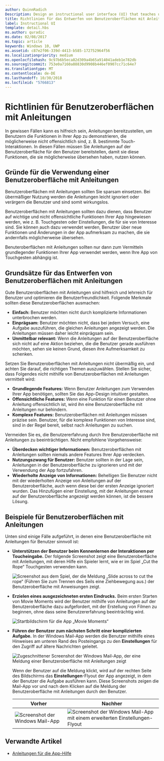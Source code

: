 ```yaml
---
author: QuinnRadich
Description: Design an instructional user interface (UI) that teaches users how to work with your UWP app.
title: Richtlinien für das Entwerfen von Benutzeroberflächen mit Anleitungen
label: Instructional UI
template: detail.hbs
ms.author: quradic
ms.date: 02/08/2017
ms.topic: article
keywords: Windows 10, UWP
ms.assetid: c87e2f06-339d-4413-b585-172752964f56
ms.localizationpriority: medium
ms.openlocfilehash: 9c97b6b5eca82d309a4b65a914041adeb1e782db
ms.sourcegitcommit: 753e0a7160a88830d9908b446ef0907cc71c64e7
ms.translationtype: MT
ms.contentlocale: de-DE
ms.lasthandoff: 10/30/2018
ms.locfileid: "5766813"
---
```

# <a name="instructional-ui-guidelines"></a>Richtlinien für Benutzeroberflächen mit Anleitungen



In gewissen Fällen kann es hilfreich sein, Anleitungen bereitzustellen, um Benutzern die Funktionen in Ihrer App zu demonstrieren, die möglicherweise nicht offensichtlich sind, z. B. bestimmte Touch-Interaktionen. In diesen Fällen müssen Sie Anleitungen auf der Benutzeroberfläche für den Benutzer bereitstellen, damit sie diese Funktionen, die sie möglicherweise übersehen haben, nutzen können.

## <a name="when-to-use-instructional-ui"></a>Gründe für die Verwendung einer Benutzeroberfläche mit Anleitungen

Benutzeroberflächen mit Anleitungen sollten Sie sparsam einsetzen. Bei übermäßiger Nutzung werden die Anleitungen leicht ignoriert oder verärgern die Benutzer und sind somit wirkungslos.

Benutzeroberflächen mit Anleitungen sollten dazu dienen, dass Benutzer auf wichtige und nicht offensichtliche Funktionen Ihrer App hingewiesen werden, wie z. B. Touchgesten oder Einstellungen, die für sie von Interesse sind. Sie können auch dazu verwendet werden, Benutzer über neue Funktionen und Änderungen in der App aufmerksam zu machen, die sie andernfalls möglicherweise übersehen.

Benuteroberflächen mit Anleitungen sollten nur dann zum Vermitteln grundlegender Funktionen Ihrer App verwendet werden, wenn Ihre App von Touchgesten abhängig ist.

## <a name="principles-of-writing-instructional-ui"></a>Grundsätze für das Entwerfen von Benutzeroberflächen mit Anleitungen

Gute Benutzeroberflächen mit Anleitungen sind hilfreich und lehrreich für Benutzer und optimieren die Benutzerfreundlichkeit. Folgende Merkmale sollten diese Benutzeroberflächen ausmachen:

-   **Einfach:** Benutzer möchten nicht durch komplizierte Informationen unterbrochen werden.
-   **Einprägsam:** Benutzer möchten nicht, dass bei jedem Versuch, eine Aufgabe auszuführen, die gleichen Anleitungen angezeigt werden. Die Anleitungen müssen daher leicht einprägsam sein.
-   **Unmittelbar relevant:** Wenn die Anleitungen auf der Benutzeroberfläche sich nicht auf eine Aktion beziehen, die die Benutzer gerade ausführen möchten, sehen sie keinen Grund, diesen ihre Aufmerksamkeit zu schenken.

Setzen Sie Benutzeroberflächen mit Anleitungen nicht übermäßig ein, und achten Sie darauf, die richtigen Themen auszuwählen. Stellen Sie sicher, dass Folgendes nicht mithilfe von Benutzeroberflächen mit Anleitungen vermittelt wird:

-   **Grundlegende Features:** Wenn Benutzer Anleitungen zum Verwenden Ihrer App benötigen, sollten Sie das App-Design intuitiver gestalten.
-   **Offensichtliche Features:** Wenn eine Funktion für einen Benutzer ohne Anleitung offensichtlich ist, wird ihn eine Benutzeroberfläche mit Anleitungen nur behindern.
-   **Komplexe Features:** Benutzeroberflächen mit Anleitungen müssen präzise sein. Benutzer, für die komplexe Funktionen von Interesse sind, sind in der Regel bereit, selbst nach Anleitungen zu suchen.

Vermeiden Sie es, die Benutzererfahrung durch Ihre Benutzeroberfläche mit Anleitungen zu beeinträchtigen. Nicht empfohlene Vorgehensweise:

-   **Überdecken wichtiger Informationen:** Benutzeroberflächen mit Anleitungen sollten niemals andere Features Ihrer App verdecken.
-   **Nutzungszwang für Benutzer:** Benutzer sollten in der Lage sein, Anleitungen in der Benutzeroberfläche zu ignorieren und mit der Verwendung der App fortzufahren.
-   **Wiederholte Anzeige von Informationen:** Behelligen Sie Benutzer nicht mit der wiederholten Anzeige von Anleitungen auf der Benutzeroberfläche, auch wenn diese bei der ersten Anzeige ignoriert wurden. Das Hinzufügen einer Einstellung, mit der Anleitungen erneut auf der Benutzeroberfläche angezeigt werden können, ist die bessere Lösung.

## <a name="examples-of-instructional-ui"></a>Beispiele für Benutzeroberflächen mit Anleitungen

Unten sind einige Fälle aufgeführt, in denen eine Benutzeroberfläche mit Anleitungen für Benutzer sinnvoll ist:

-   **Unterstützen der Benutzer beim Kennenlernen der Interaktionen per Toucheingabe.** Der folgende Screenshot zeigt eine Benutzeroberfläche mit Anleitungen, mit deren Hilfe ein Spieler lernt, wie er im Spiel „Cut the Rope“ Touchgesten verwenden kann.

    ![Screenshot aus dem Spiel, der die Meldung „Slide across to cut the rope“ (Führen Sie zum Trennen des Seils eine Ziehbewegung aus.) der Benutzeroberfläche mit Anweisungen zeigt.](images/in-game-controls-3.png)

-   **Erzielen eines ausgezeichneten ersten Eindrucks.** Beim ersten Starten von Movie Moments wird der Benutzer mithilfe von Anleitungen auf der Benutzeroberfläche dazu aufgefordert, mit der Erstellung von Filmen zu beginnen, ohne dass seine Benutzererfahrung beeinträchtig wird.

    ![Startbildschirm für die App „Movie Moments“](images/instructional-ui-movie.png)

-   **Führen der Benutzer zum nächsten Schritt einer komplizierten Aufgabe.** In der Windows Mail-App werden die Benutzer mithilfe eines Hinweises am unteren Rand des Posteingangs zu den **Einstellungen** für den Zugriff auf ältere Nachrichten geleitet.

    ![Zugeschnittener Screenshot der Windows Mail-App, der eine Meldung einer Benutzeroberfläche mit Anleitungen zeigt](images/instructional-ui-mail-inbox.png)

    Wenn der Benutzer auf die Meldung klickt, wird auf der rechten Seite des Bildschirms das **Einstellungen**-Flyout der App angezeigt, in dem der Benutzer die Aufgabe ausführen kann. Diese Screenshots zeigen die Mail-App vor und nach dem Klicken auf die Meldung der Benutzeroberfläche mit Anleitungen durch den Benutzer.

    | Vorher                                                               | Nachher                                                                                                        |
    |----------------------------------------------------------------------|--------------------------------------------------------------------------------------------------------------|
    | ![Screenshot der Windows Mail-App](images/instructional-ui-mail.png) | ![Screenshot der Windows Mail-App mit einem erweiterten Einstellungen-Flyout](images/instructional-ui-mail-flyout.png) |

## <a name="related-articles"></a>Verwandte Artikel

* [Anleitungen für die App-Hilfe](guidelines-for-app-help.md)
